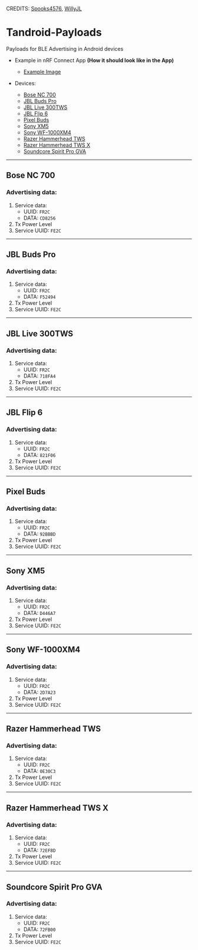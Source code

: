 CREDITS: [Spooks4576](https://github.com/Spooks4576), [WillyJL](https://github.com/Willy-JL)
# Tandroid-Payloads
Payloads for BLE Advertising in Android devices

- Example in nRF Connect App __(How it should look like in the App)__
  - [Example Image](https://texploder.com/files/ex-payloads.jpg)

- Devices:
  - [Bose NC 700](#bose-nc-700)
  - [JBL Buds Pro](#jbl-buds-pro)
  - [JBL Live 300TWS](#jbl-live-300tws)
  - [JBL Flip 6](#jbl-flip-6)
  - [Pixel Buds](#pixel-buds)
  - [Sony XM5](#sony-xm5)
  - [Sony WF-1000XM4](#sony-wf-1000xm4)
  - [Razer Hammerhead TWS](#razer-hammerhead-tws)
  - [Razer Hammerhead TWS X](#razer-hammerhead-tws-x)
  - [Soundcore Spirit Pro GVA](#soundcore-spirit-pro-gva)

---

## Bose NC 700 

### Advertising data:
1. Service data: 
   - UUID: ```FR2C```
   - DATA: ```CD8256```
2. Tx Power Level
3. Service UUID: ```FE2C```

---

## JBL Buds Pro 

### Advertising data:
1. Service data:
   - UUID: ```FR2C```
   - DATA: ```F52494```
2. Tx Power Level
3. Service UUID: ```FE2C``` 

---

## JBL Live 300TWS 

### Advertising data:
1. Service data:
   - UUID: ```FR2C```
   - DATA: ```718FA4```
2. Tx Power Level
3. Service UUID: ```FE2C``` 

---

## JBL Flip 6 

### Advertising data:
1. Service data:
   - UUID: ```FR2C```
   - DATA: ```821F06```
2. Tx Power Level
3. Service UUID: ```FE2C``` 

---

## Pixel Buds 

### Advertising data:
1. Service data:
   - UUID: ```FR2C```
   - DATA: ```92BBBD```
2. Tx Power Level
3. Service UUID: ```FE2C``` 

---

## Sony XM5 

### Advertising data:
1. Service data:
   - UUID: ```FR2C```
   - DATA: ```D446A7```
2. Tx Power Level
3. Service UUID: ```FE2C``` 

---

## Sony WF-1000XM4 

### Advertising data:
1. Service data:
   - UUID: ```FR2C```
   - DATA: ```2D7A23```
2. Tx Power Level
3. Service UUID: ```FE2C``` 

---

## Razer Hammerhead TWS 

### Advertising data:
1. Service data:
   - UUID: ```FR2C```
   - DATA: ```0E30C3```
2. Tx Power Level
3. Service UUID: ```FE2C``` 

---

## Razer Hammerhead TWS X 

### Advertising data:
1. Service data:
   - UUID: ```FR2C```
   - DATA: ```72EF8D```
2. Tx Power Level
3. Service UUID: ```FE2C``` 

---

## Soundcore Spirit Pro GVA 

### Advertising data:
1. Service data:
   - UUID: ```FR2C```
   - DATA: ```72FB00```
2. Tx Power Level
3. Service UUID: ```FE2C```
